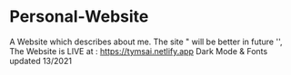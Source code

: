 # Personal-Website
A Website which describes about me. 
The site " will be better in future  '',
The Website is LIVE at : https://tymsai.netlify.app
Dark Mode & Fonts updated 13/2021
